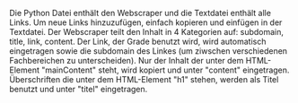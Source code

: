 Die Python Datei enthält den Webscraper und die Textdatei enthält alle Links. 
Um neue Links hinzuzufügen, einfach kopieren und einfügen in der Textdatei.
Der Webscraper teilt den Inhalt in 4 Kategorien auf: subdomain, title, link, content.
Der Link, der Grade benutzt wird, wird automatisch eingetragen sowie die subdomain des Linkes (um ziwschen verschiedenen Fachbereichen zu unterscheiden).
Nur der Inhalt der unter dem HTML-Element "mainContent" steht, wird kopiert und unter "content" eingetragen.
Überschriften die unter dem HTML-Element "h1" stehen, werden als Titel benutzt und unter "titel" eingetragen.
